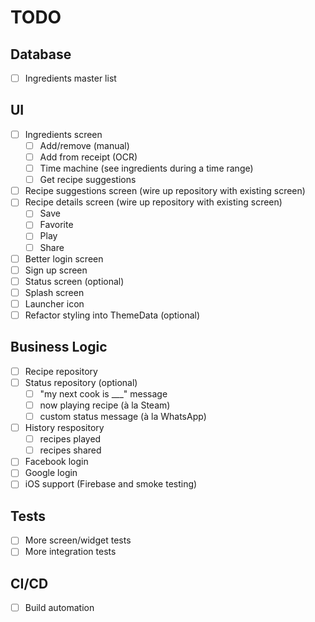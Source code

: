 # TODO

## Database

- [ ] Ingredients master list

## UI

- [ ] Ingredients screen
  - [ ] Add/remove (manual)
  - [ ] Add from receipt (OCR)
  - [ ] Time machine (see ingredients during a time range)
  - [ ] Get recipe suggestions
- [ ] Recipe suggestions screen (wire up repository with existing screen)
- [ ] Recipe details screen (wire up repository with existing screen)
  - [ ] Save
  - [ ] Favorite
  - [ ] Play
  - [ ] Share
- [ ] Better login screen
- [ ] Sign up screen
- [ ] Status screen (optional)
- [ ] Splash screen
- [ ] Launcher icon
- [ ] Refactor styling into ThemeData (optional)

## Business Logic

- [ ] Recipe repository
- [ ] Status repository (optional)
  - [ ] "my next cook is \_\_\_" message
  - [ ] now playing recipe (à la Steam)
  - [ ] custom status message (à la WhatsApp)
- [ ] History respository
  - [ ] recipes played
  - [ ] recipes shared
- [ ] Facebook login
- [ ] Google login
- [ ] iOS support (Firebase and smoke testing)

## Tests

- [ ] More screen/widget tests
- [ ] More integration tests

## CI/CD

- [ ] Build automation
